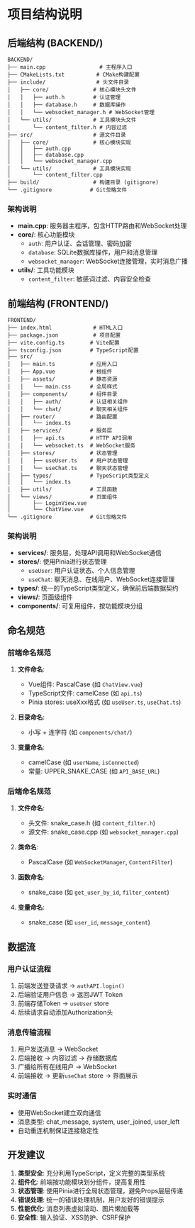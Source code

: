 # 项目结构说明

## 后端结构 (BACKEND/)

```
BACKEND/
├── main.cpp                 # 主程序入口
├── CMakeLists.txt          # CMake构建配置
├── include/                # 头文件目录
│   ├── core/              # 核心模块头文件
│   │   ├── auth.h         # 认证管理
│   │   ├── database.h     # 数据库操作
│   │   └── websocket_manager.h # WebSocket管理
│   └── utils/             # 工具模块头文件
│       └── content_filter.h # 内容过滤
├── src/                   # 源文件目录
│   ├── core/              # 核心模块实现
│   │   ├── auth.cpp
│   │   ├── database.cpp
│   │   └── websocket_manager.cpp
│   └── utils/             # 工具模块实现
│       └── content_filter.cpp
├── build/                 # 构建目录 (gitignore)
└── .gitignore            # Git忽略文件
```

### 架构说明

- **main.cpp**: 服务器主程序，包含HTTP路由和WebSocket处理
- **core/**: 核心功能模块
  - `auth`: 用户认证、会话管理、密码加密
  - `database`: SQLite数据库操作，用户和消息管理
  - `websocket_manager`: WebSocket连接管理，实时消息广播
- **utils/**: 工具功能模块
  - `content_filter`: 敏感词过滤、内容安全检查

## 前端结构 (FRONTEND/)

```
FRONTEND/
├── index.html             # HTML入口
├── package.json           # 项目配置
├── vite.config.ts        # Vite配置
├── tsconfig.json         # TypeScript配置
├── src/
│   ├── main.ts           # 应用入口
│   ├── App.vue           # 根组件
│   ├── assets/           # 静态资源
│   │   └── main.css      # 全局样式
│   ├── components/       # 组件目录
│   │   ├── auth/         # 认证相关组件
│   │   └── chat/         # 聊天相关组件
│   ├── router/           # 路由配置
│   │   └── index.ts
│   ├── services/         # 服务层
│   │   ├── api.ts        # HTTP API调用
│   │   └── websocket.ts  # WebSocket服务
│   ├── stores/           # 状态管理
│   │   ├── useUser.ts    # 用户状态管理
│   │   └── useChat.ts    # 聊天状态管理
│   ├── types/            # TypeScript类型定义
│   │   └── index.ts
│   ├── utils/            # 工具函数
│   └── views/            # 页面组件
│       ├── LoginView.vue
│       └── ChatView.vue
└── .gitignore            # Git忽略文件
```

### 架构说明

- **services/**: 服务层，处理API调用和WebSocket通信
- **stores/**: 使用Pinia进行状态管理
  - `useUser`: 用户认证状态、个人信息管理
  - `useChat`: 聊天消息、在线用户、WebSocket连接管理
- **types/**: 统一的TypeScript类型定义，确保前后端数据契约
- **views/**: 页面级组件
- **components/**: 可复用组件，按功能模块分组

## 命名规范

### 前端命名规范

1. **文件命名**:
   - Vue组件: PascalCase (如 `ChatView.vue`)
   - TypeScript文件: camelCase (如 `api.ts`)
   - Pinia stores: useXxx格式 (如 `useUser.ts`, `useChat.ts`)

2. **目录命名**:
   - 小写 + 连字符 (如 `components/chat/`)

3. **变量命名**:
   - camelCase (如 `userName`, `isConnected`)
   - 常量: UPPER_SNAKE_CASE (如 `API_BASE_URL`)

### 后端命名规范

1. **文件命名**:
   - 头文件: snake_case.h (如 `content_filter.h`)
   - 源文件: snake_case.cpp (如 `websocket_manager.cpp`)

2. **类命名**:
   - PascalCase (如 `WebSocketManager`, `ContentFilter`)

3. **函数命名**:
   - snake_case (如 `get_user_by_id`, `filter_content`)

4. **变量命名**:
   - snake_case (如 `user_id`, `message_content`)

## 数据流

### 用户认证流程
1. 前端发送登录请求 → `authAPI.login()`
2. 后端验证用户信息 → 返回JWT Token
3. 前端存储Token → `useUser` store
4. 后续请求自动添加Authorization头

### 消息传输流程
1. 用户发送消息 → WebSocket
2. 后端接收 → 内容过滤 → 存储数据库
3. 广播给所有在线用户 → WebSocket
4. 前端接收 → 更新`useChat` store → 界面展示

### 实时通信
- 使用WebSocket建立双向通信
- 消息类型: chat_message, system, user_joined, user_left
- 自动重连机制保证连接稳定性

## 开发建议

1. **类型安全**: 充分利用TypeScript，定义完整的类型系统
2. **组件化**: 前端按功能模块划分组件，提高复用性
3. **状态管理**: 使用Pinia进行全局状态管理，避免Props层层传递
4. **错误处理**: 统一的错误处理机制，用户友好的错误提示
5. **性能优化**: 消息列表虚拟滚动、图片懒加载等
6. **安全性**: 输入验证、XSS防护、CSRF保护
